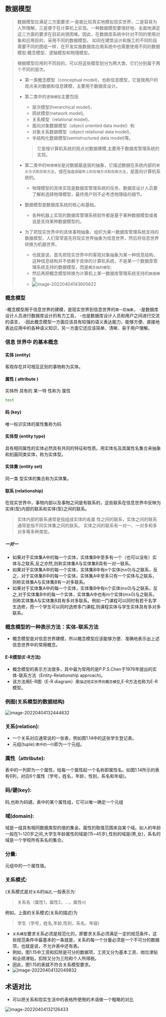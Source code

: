 

## 数据模型

> 数据模型应满足三方面要求:一是能比较真实地模拟现实世界，二是容易为人所理解，三是便于在计算机上实现。一种数据模型要很好地、全面地满足这三方面的要求在目前尚很困难。因此，在数据库系统中针对不同的使用对象和应用目的，采用不同的数据模型。
> 如同在建筑设计和施工的不同阶段需要不同的图纸一样，在开发实施数据库应用系统中也需要使用不同的数据模型:概念模型、逻辑模型和物理模型。


> 根据模型应用的不同目的，可以将这些模型划分为两大类，它们分别属于两个不同的层次。
>
> - 第一类概念模型（conceptual model)，也称信息模型，它是按用户的观点来对数据和信息建模，主要用于数据库设计。
>
> - 第二类中的`逻辑模型`主要包括
>
>   - 层次模型(hierarchical model)、
>   - 网状模型(network model),
>   - 关系模型（relational model)、
>   - 面向对象数据模型（object oriented data model）和
>   - 对象关系数据模型（object relational data model)、
>   - 半结构化数据模型(semistructured data model)等。
>
>   > 它是按计算机系统的观点对数据建模,主要用于数据库管理系统的实现。
>
> - 第二类中的`物理模型`是对数据最底层的抽象，它描述数据在系统内部的`表示方式和存取方法`，或在`磁盘或磁带上的存储方式和存取方法`，是面向计算机系统的。
>
>   - 物理模型的具体实现是数据库管理系统的任务，数据库设计人员要了解和选择物理模型，最终用户则不必考虑物理级的细节。
>
> - 数据模型是数据库系统的核心和基础。
>
>   - 各种机器上实现的数据库管理系统软件都是基于某种数据模型或者说是支持某种数据模型的。
>
> - 为了把现实世界中的具体事物抽象、组织为某一数据库管理系统支持的数据模型，人们常常首先将现实世界抽象为信息世界，然后将信息世界转换为机器世界。
>
>   - 也就是说，首先把现实世界中的客观对象抽象为某一种信息结构，这种信息结构并不依赖于具体的计算机系统，不是某一个数据库管理系统支持的数据模型，而是`概念级的模型`;
>   - 然后再把概念模型转换为计算机上某一数据库管理系统支持的`数据模型`
>   - ![image-20220404143605622](https://cdn.jsdelivr.net/gh/xuchaoxin1375/pictures@main/images/image-20220404143605622.png)
>
>   

###  概念模型

-概念模型用于信息世界的建模，是现实世界到信息世界的`第一层抽象`，
-是数据库设计人员进行数据库设计的有力工具，
-也是数据库设计人员和用户之间进行交流的语言，
-因此概念模型一方面应该具有较强的语义表达能力，能够方便、直接地表达应用中的各种语义知识，另一方面它还应该简单、清晰、易于用户理解。

### 信息 世界中 的基本概念

#### 实体 (entity)


客观存在并可相互区别的事物称为实体。

#### 属性 ( attribute )

实体所 具有的 某一特 性称为 属性
```bash
test
```
#### 码 (key)

唯一标识实体的属性集称为码

#### 实体型 (entity type)

具有相同属性的实体必然具有共同的特征和性质。用实体名及其属性名集合来抽象和刻画同类实体，称为实体型。

#### 实体集 (entity set)

同一类 型实体的集合称为实体集。

#### 联系 (relationship) 

在现实世界中，事物内部以及事物之间是有联系的，这些联系在信息世界中反映为实体(型)内部的联系和实体(型)之间的联系。

>实体内部的联系通常是指组成实体的各属
>性之间的联系，实体之间的联系通常是指不同实体集之间的朕系。
>实体之间的联系有一对一、一对多和多对多等多种类型。

##### 一对一

- 如果对于实体集A中的每一个实体，实体集B中至多有一个（也可以没有）实体与之联系,反之亦然,则称实体集A与实体集B具有一对一联系。
- 如果对于实体集A中的每一个实体，实体集B中有n个实体(n≥0)与之联系，反之，对于实体集B中的每一个实体，实体集A中至多只有一个实体与之联系，则称实体集A与实体集B有一对多联系。
- 如果对于实体集A中的每一个实体，实体集B中有n个实体(n≥0)与之联系，反之,对于实体集B中的每一个实体，实体集A中也有m个实体(m≥0)与之联系，则称实体集A与实体集B具有多对多联系。例如一门课程可以同时有若干名学生选修，而一个学生可以同时选修多门课程,则课程实体与学生实体具有多对多联系。

### 概念模型的一种表示方法：实体-联系方法

- 概念模型是对信息世界建模，所以概念模型应该能够方便、准确地表示出上述信息世界中的常用概念。

#### E-R模型(E-R方法)

- 概念模型的表示方法很多，其中最为常用的是P.P.S.Chen于1976年提出的实体-联系方法（Entity-Relationship approach)。
- 该方法用E-R图（E-R diagram）来`描述现实世界的概念模型`,E-R方法也称为E-R模型。

### 例图(关系模型的数据结构)

![image-20220404132444632](https://cdn.jsdelivr.net/gh/xuchaoxin1375/pictures@main/images/image-20220404132444632.png)

### 关系(relation):

- 一个关系对应通常说的一张表，例如图1.14中的这张学生登记表。
- 元组(tuple):`表中的一行`即为一个元组。

### 属性（attribute):

表中的一列即为一个属性，给每一个属性起一个名称即属性名。如图1.14所示的表有6列，对应6个属性（学号，姓名，年龄，性别，系名和年级)。

### 码/键(key):

码,也称为码键。表中的某个属性组，它可以唯一确定一个元组

### 域(domain):

域是一组具有相同数据类型的值的集金。属性的取值范围来自某个域。如人的年龄一般在1~120岁之间,大学生年龄属性的域是(15~45岁),性别的域是(男,女)，系名的域是一个学校所有系名的集合。

### 分量:

元组中的一个属性值。

### 关系模式:

(关系模式是对`关系`的`描述`,一般表示为:

> 关系名（属性1，属性2，…，属性n)

例如，上面的关系模式(关系的描述)为

> 学生（学号，姓名,年龄,性别，系名，年级)

- `关系模型`要求关系必须是规范化的，即要求关系必须满足一定的规范条件，这些规范条件中最基本的一条就是，关系的每一个分量必须是一个不可分的数据项，也就是说，不允许表中还有表。
- ​	例如，图1.15中工资和扣除是可分的数据项，工资又分为基本工资、岗位津贴和业绩津贴，扣除又分为三险和个人所得税。
- 因此，图1.15的表就不符合关系模型要求。
- ![image-20220404132049832](https://cdn.jsdelivr.net/gh/xuchaoxin1375/pictures@main/images/image-20220404132049832.png)

## 术语对比

- 可以把关系和现实生活中的表格所使用的术语做一个粗略的对比

![image-20220404132126433](https://cdn.jsdelivr.net/gh/xuchaoxin1375/pictures@main/images/image-20220404132126433.png)